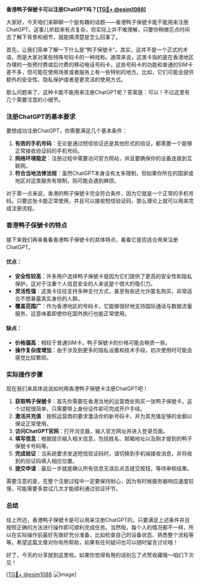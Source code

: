 **香港鸭子保號卡可以注册ChatGPT吗？[[TG💪+ @esim1088](https://t.me/s/esim1088)]**

大家好，今天咱们来聊聊一个挺有趣的话题——香港鸭子保號卡能不能用来注册ChatGPT。这事儿听起来有点复杂，但实际上并不难理解，只要你稍微花点时间去了解下背景和细节，就能搞清楚是怎么回事了。

首先，让我们简单了解一下什么是“鸭子保號卡”。其实，这并不是一个正式的术语，而是大家对某些特殊号码卡的一种戏称。通常来说，这类卡指的是在香港地区办理的一些预付费或后付费的移动电话号码卡。这些号码卡的功能和普通的SIM卡差不多，但可能在使用场景或者服务上有一些特别的地方。比如，它们可能会提供额外的安全性、隐私保护或者是更灵活的使用方式。

那么问题来了，这种卡能不能用来注册ChatGPT呢？答案是：可以！不过这里有几个需要注意的小细节。

### 注册ChatGPT的基本要求

要想成功注册ChatGPT，你需要满足几个基本条件：

1. **有效的手机号码**：无论是通过短信验证还是其他形式的验证，都需要一个能够正常接收验证码的手机号码。
2. **网络环境稳定**：注册过程中需要访问官方网站，并且要确保你的设备连接到互联网。
3. **符合当地法律法规**：虽然ChatGPT本身没有太多限制，但如果你所在的国家或地区对这类服务有限制，则可能会遇到麻烦。

对于第一点来说，香港的鸭子保號卡完全符合条件，因为它就是一个正常的手机号码。只要这张卡能正常使用，并且可以接收短信验证码，那么理论上就可以用来完成注册流程。

### 香港鸭子保號卡的特点

接下来我们再来看看香港鸭子保號卡的具体特点，看看它是否适合用来注册ChatGPT。

#### 优点：
- **安全性较高**：许多用户选择鸭子保號卡是因为它们提供了更高的安全性和隐私保护。这对于注重个人信息安全的人来说是个很大的吸引力。
- **灵活性强**：这类卡往往支持多种支付方式，甚至有些还允许匿名购买，非常适合不想暴露真实身份的人群。
- **覆盖范围广**：作为香港地区的号码卡，它能够很好地支持国际通话与数据流量服务，这意味着即使你在国外旅行也能正常使用。

#### 缺点：
- **价格偏高**：相较于普通SIM卡，鸭子保號卡的价格可能会稍贵一些。
- **操作复杂度增加**：由于涉及到更多的隐私设置和技术手段，初次使用时可能会感觉比较繁琐。

### 实际操作步骤

现在我们来具体说说如何用香港鸭子保號卡注册ChatGPT吧！

1. **获取鸭子保號卡**：首先你需要在香港当地的运营商处购买一张鸭子保號卡。这个过程很简单，只需要带上身份证件即可完成开户手续。
2. **激活并充值**：按照运营商的要求激活你的新号码卡，并为其充值足够的金额以保证正常使用。
3. **访问ChatGPT官网**：打开浏览器，输入官方网址并进入登录页面。
4. **填写信息**：根据提示输入相关信息，包括姓名、邮箱地址以及刚才提到的鸭子保號卡号码等。
5. **完成验证**：当系统要求发送短信验证码时，请切换到手机端接收消息，并将收到的验证码填入相应位置。
6. **提交申请**：最后一步就是确认所有信息无误后点击提交按钮，等待审核结果。

需要注意的是，在整个注册过程中一定要保持耐心，因为有时候服务器响应速度较慢，可能需要多尝试几次才能顺利通过验证环节。

### 总结

综上所述，香港鸭子保號卡是可以用来注册ChatGPT的，只要满足上述条件并且按照正确的方法进行操作即可顺利完成任务。当然啦，每个人的情况都不一样，所以在实际操作前最好先做好充分准备，比如检查自己的设备状态、熟悉整个流程等等。希望这篇文章对你有所帮助，如果有任何疑问也可以随时留言讨论哦！

好了，今天的分享就到这里啦。如果你觉得有用的话别忘了点赞收藏哦～咱们下次见！

[[TG💪+ @esim1088](https://t.me/s/esim1088) ![Image](https://i.postimg.cc/4NQfJmqS/Snipaste-2025-05-13-00-14-12.png)]
